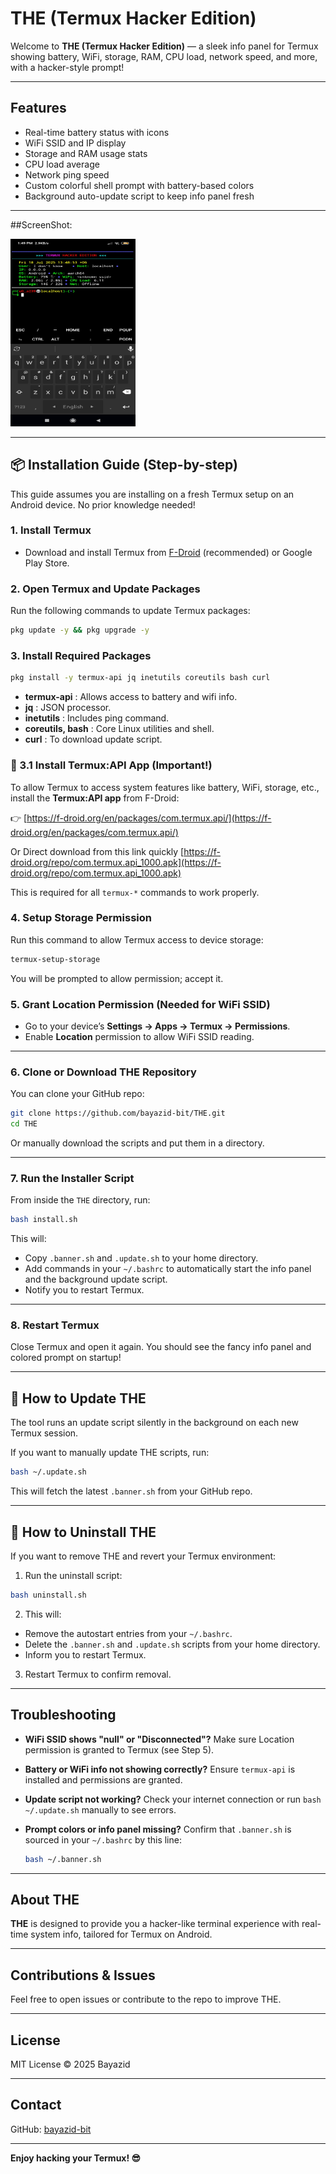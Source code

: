 # THE (Termux Hacker Edition)

Welcome to **THE (Termux Hacker Edition)** — a sleek info panel for Termux showing battery, WiFi, storage, RAM, CPU load, network speed, and more, with a hacker-style prompt!

---

## Features

- Real-time battery status with icons
- WiFi SSID and IP display
- Storage and RAM usage stats
- CPU load average
- Network ping speed
- Custom colorful shell prompt with battery-based colors
- Background auto-update script to keep info panel fresh

---
##ScreenShot:   

<img src="./screenShot.jpg" width=200 height=300> 


---

## 📦 Installation Guide (Step-by-step)

This guide assumes you are installing on a fresh Termux setup on an Android device. No prior knowledge needed!

### 1. Install Termux

- Download and install Termux from [F-Droid](https://f-droid.org/en/packages/com.termux/) (recommended) or Google Play Store.

### 2. Open Termux and Update Packages

Run the following commands to update Termux packages:

```bash
pkg update -y && pkg upgrade -y
````

### 3. Install Required Packages

```bash
pkg install -y termux-api jq inetutils coreutils bash curl
```

* **termux-api** : Allows access to battery and wifi info.
* **jq** : JSON processor.
* **inetutils** : Includes ping command.
* **coreutils, bash** : Core Linux utilities and shell.
* **curl** : To download update script.

### 📲 3.1 Install Termux:API App (Important!)

To allow Termux to access system features like battery, WiFi, storage, etc., install the **Termux:API app** from F-Droid:

👉 [https://f-droid.org/en/packages/com.termux.api/](https://f-droid.org/en/packages/com.termux.api/)

Or Direct download from this link quickly  [https://f-droid.org/repo/com.termux.api_1000.apk](https://f-droid.org/repo/com.termux.api_1000.apk)

This is required for all `termux-*` commands to work properly.


### 4. Setup Storage Permission

Run this command to allow Termux access to device storage:

```bash
termux-setup-storage
```

You will be prompted to allow permission; accept it.

### 5. Grant Location Permission (Needed for WiFi SSID)

* Go to your device’s **Settings → Apps → Termux → Permissions**.
* Enable **Location** permission to allow WiFi SSID reading.

---

### 6. Clone or Download THE Repository

You can clone your GitHub repo:

```bash
git clone https://github.com/bayazid-bit/THE.git
cd THE
```

Or manually download the scripts and put them in a directory.

---

### 7. Run the Installer Script

From inside the `THE` directory, run:

```bash
bash install.sh
```

This will:

* Copy `.banner.sh` and `.update.sh` to your home directory.
* Add commands in your `~/.bashrc` to automatically start the info panel and the background update script.
* Notify you to restart Termux.

---

### 8. Restart Termux

Close Termux and open it again. You should see the fancy info panel and colored prompt on startup!

---

## 🔄 How to Update THE

The tool runs an update script silently in the background on each new Termux session.

If you want to manually update THE scripts, run:

```bash
bash ~/.update.sh
```

This will fetch the latest `.banner.sh` from your GitHub repo.

---

## 🧹 How to Uninstall THE

If you want to remove THE and revert your Termux environment:

1. Run the uninstall script:

```bash
bash uninstall.sh
```

2. This will:

* Remove the autostart entries from your `~/.bashrc`.
* Delete the `.banner.sh` and `.update.sh` scripts from your home directory.
* Inform you to restart Termux.

3. Restart Termux to confirm removal.

---

## Troubleshooting

* **WiFi SSID shows "null" or "Disconnected"?**
  Make sure Location permission is granted to Termux (see Step 5).

* **Battery or WiFi info not showing correctly?**
  Ensure `termux-api` is installed and permissions are granted.

* **Update script not working?**
  Check your internet connection or run `bash ~/.update.sh` manually to see errors.

* **Prompt colors or info panel missing?**
  Confirm that `.banner.sh` is sourced in your `~/.bashrc` by this line:

  ```bash
  bash ~/.banner.sh
  ```

---

## About THE

**THE** is designed to provide you a hacker-like terminal experience with real-time system info, tailored for Termux on Android.

---

## Contributions & Issues

Feel free to open issues or contribute to the repo to improve THE.

---

## License

MIT License © 2025 Bayazid

---

## Contact

GitHub: [bayazid-bit](https://github.com/bayazid-bit)

---

**Enjoy hacking your Termux! 😎**




